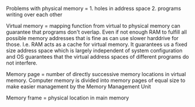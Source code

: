 Problems with physical memory = 1. holes in address space 2. programs writing over each other

Virtual memory = mapping function from virtual to physical memory can guarantee that programs don't overlap. Even if not enough RAM to fulfill all possible memory addresses that is fine as can use slower harddrive for those. I.e. RAM acts as a cache for virtual memory. It guarantees us a fixed size address space which is largely independent of system configuration and OS guarantees that the virtual address spaces of different programs do not interfere.

Memory page = number of directly successive memory locations in virtual memory. Computer memory is divided into memory pages of equal size to make easier management by the Memory Management Unit

Memory frame = physical location in main memory
